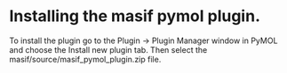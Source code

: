 # Installing the masif pymol plugin. 




To install the plugin go to the Plugin -> Plugin Manager window in PyMOL and choose the Install new plugin tab. Then select the masif/source/masif_pymol_plugin.zip file.
